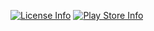 [![License Info](https://img.shields.io/badge/license-Apache-blue.svg?style=flat-square)](https://github.com/TimScriptov/Disassembler) [![Play Store Info](https://img.shields.io/badge/Play_Store-v2.0-blue.svg?style=flat-square)](https://play.google.com/store/apps/details?id=com.mcal.disassembler)
